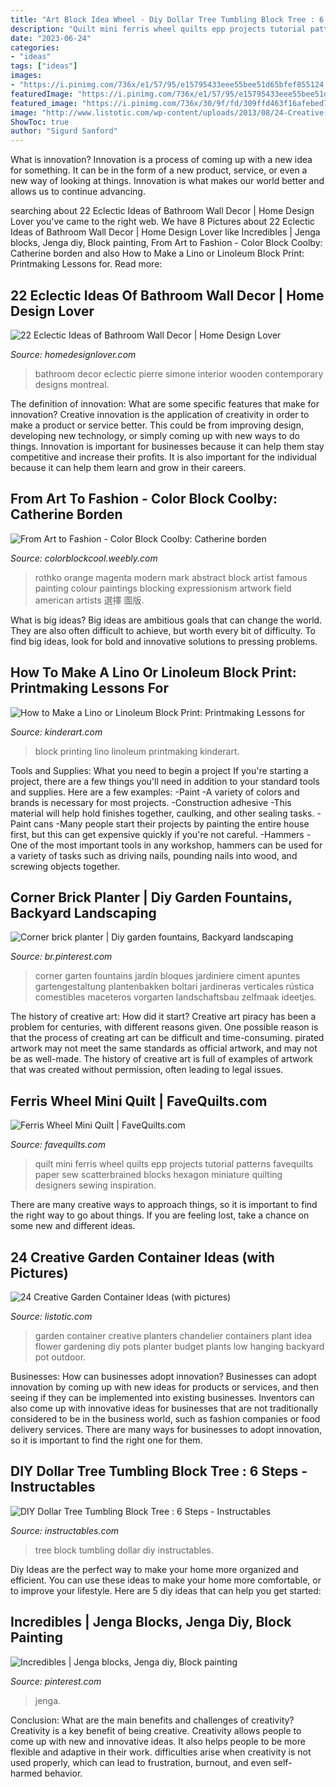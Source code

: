 ```yaml
---
title: "Art Block Idea Wheel - Diy Dollar Tree Tumbling Block Tree : 6 Steps"
description: "Quilt mini ferris wheel quilts epp projects tutorial patterns favequilts paper sew scatterbrained blocks hexagon miniature quilting designers sewing inspiration"
date: "2023-06-24"
categories:
- "ideas"
tags: ["ideas"]
images:
- "https://i.pinimg.com/736x/e1/57/95/e15795433eee55bee51d65bfef855124.jpg"
featuredImage: "https://i.pinimg.com/736x/e1/57/95/e15795433eee55bee51d65bfef855124.jpg"
featured_image: "https://i.pinimg.com/736x/30/9f/fd/309ffd463f16afebed75013a9bd9a0c0.jpg"
image: "http://www.listotic.com/wp-content/uploads/2013/08/24-Creative-Garden-Container-Ideas-Chandelier-planters-15.jpg"
ShowToc: true
author: "Sigurd Sanford"
---
```



What is innovation?
Innovation is a process of coming up with a new idea for something. It can be in the form of a new product, service, or even a new way of looking at things. Innovation is what makes our world better and allows us to continue advancing.

	

		
searching about 22 Eclectic Ideas of Bathroom Wall Decor | Home Design Lover you've came to the right web. We have 8 Pictures about 22 Eclectic Ideas of Bathroom Wall Decor | Home Design Lover like Incredibles | Jenga blocks, Jenga diy, Block painting, From Art to Fashion - Color Block Coolby: Catherine borden and also How to Make a Lino or Linoleum Block Print: Printmaking Lessons for. Read more:
		
    
## 22 Eclectic Ideas Of Bathroom Wall Decor | Home Design Lover

<img loading=lazy src="https://homedesignlover.com/wp-content/uploads/2015/04/20-wooden-decor.jpg" onerror="this.onerror=null;this.src='https://tse2.mm.bing.net/th?id=OIP.4_MHQv7BWsnkzIAy9UuSZwHaLF&amp;pid=15.1';" alt="22 Eclectic Ideas of Bathroom Wall Decor | Home Design Lover">

_Source: homedesignlover.com_

>bathroom decor eclectic pierre simone interior wooden contemporary designs montreal. 

	

The definition of innovation: What are some specific features that make for innovation?
Creative innovation is the application of creativity in order to make a product or service better. This could be from improving design, developing new technology, or simply coming up with new ways to do things. Innovation is important for businesses because it can help them stay competitive and increase their profits. It is also important for the individual because it can help them learn and grow in their careers.

    
## From Art To Fashion - Color Block Coolby: Catherine Borden

<img loading=lazy src="http://colorblockcool.weebly.com/uploads/2/4/8/6/24862237/9427994.jpg" onerror="this.onerror=null;this.src='https://tse3.mm.bing.net/th?id=OIP.pVR374f_so1kvogXA8EwgQAAAA&amp;pid=15.1';" alt="From Art to Fashion - Color Block Coolby: Catherine borden">

_Source: colorblockcool.weebly.com_

>rothko orange magenta modern mark abstract block artist famous painting colour paintings blocking expressionism artwork field american artists 選擇 圖版. 

	

What is big ideas?
Big ideas are ambitious goals that can change the world. They are also often difficult to achieve, but worth every bit of difficulty. To find big ideas, look for bold and innovative solutions to pressing problems.

    
## How To Make A Lino Or Linoleum Block Print: Printmaking Lessons For

<img loading=lazy src="https://kinderart.com/wp-content/uploads/lighthouse.jpg" onerror="this.onerror=null;this.src='https://tse2.mm.bing.net/th?id=OIP.HLoNZ94xT8eNs39YcSCDgwAAAA&amp;pid=15.1';" alt="How to Make a Lino or Linoleum Block Print: Printmaking Lessons for">

_Source: kinderart.com_

>block printing lino linoleum printmaking kinderart. 

	

Tools and Supplies: What you need to begin a project
If you're starting a project, there are a few things you'll need in addition to your standard tools and supplies. Here are a few examples: 
-Paint -A variety of colors and brands is necessary for most projects. 
-Construction adhesive -This material will help hold finishes together, caulking, and other sealing tasks. 
-Paint cans -Many people start their projects by painting the entire house first, but this can get expensive quickly if you're not careful. 
-Hammers -One of the most important tools in any workshop, hammers can be used for a variety of tasks such as driving nails, pounding nails into wood, and screwing objects together.

    
## Corner Brick Planter | Diy Garden Fountains, Backyard Landscaping

<img loading=lazy src="https://i.pinimg.com/736x/e1/57/95/e15795433eee55bee51d65bfef855124.jpg" onerror="this.onerror=null;this.src='https://tse4.mm.bing.net/th?id=OIP.M_Iuby5uBMct5Q4B_F3vLQHaJ3&amp;pid=15.1';" alt="Corner brick planter | Diy garden fountains, Backyard landscaping">

_Source: br.pinterest.com_

>corner garten fountains jardín bloques jardiniere ciment apuntes gartengestaltung plantenbakken boltari jardineras verticales rústica comestibles maceteros vorgarten landschaftsbau zelfmaak ideetjes. 

	

The history of creative art: How did it start?
Creative art piracy has been a problem for centuries, with different reasons given. One possible reason is that the process of creating art can be difficult and time-consuming. pirated artwork may not meet the same standards as official artwork, and may not be as well-made. The history of creative art is full of examples of artwork that was created without permission, often leading to legal issues.

    
## Ferris Wheel Mini Quilt | FaveQuilts.com

<img loading=lazy src="http://irepo.primecp.com/2015/12/248166/Ferris-Wheel-Mini-Quilt_ExtraLarge900_ID-1327457.jpg?v=1327457" onerror="this.onerror=null;this.src='https://tse2.mm.bing.net/th?id=OIP.QWOlwpeGJivPmwH9d8PkSgHaH9&amp;pid=15.1';" alt="Ferris Wheel Mini Quilt | FaveQuilts.com">

_Source: favequilts.com_

>quilt mini ferris wheel quilts epp projects tutorial patterns favequilts paper sew scatterbrained blocks hexagon miniature quilting designers sewing inspiration. 

	

There are many creative ways to approach things, so it is important to find the right way to go about things. If you are feeling lost, take a chance on some new and different ideas.

    
## 24 Creative Garden Container Ideas (with Pictures)

<img loading=lazy src="http://www.listotic.com/wp-content/uploads/2013/08/24-Creative-Garden-Container-Ideas-Chandelier-planters-15.jpg" onerror="this.onerror=null;this.src='https://tse4.mm.bing.net/th?id=OIP.fweQqGcJMYpD6Dh9X7hEMAHaLz&amp;pid=15.1';" alt="24 Creative Garden Container Ideas (with pictures)">

_Source: listotic.com_

>garden container creative planters chandelier containers plant idea flower gardening diy pots planter budget plants low hanging backyard pot outdoor. 

	

Businesses: How can businesses adopt innovation?
Businesses can adopt innovation by coming up with new ideas for products or services, and then seeing if they can be implemented into existing businesses. Inventors can also come up with innovative ideas for businesses that are not traditionally considered to be in the business world, such as fashion companies or food delivery services. There are many ways for businesses to adopt innovation, so it is important to find the right one for them.

    
## DIY Dollar Tree Tumbling Block Tree : 6 Steps - Instructables

<img loading=lazy src="https://content.instructables.com/ORIG/FP7/OXUO/K3T5T20L/FP7OXUOK3T5T20L.jpg?frame=1&amp;width=2100" onerror="this.onerror=null;this.src='https://tse4.mm.bing.net/th?id=OIP.MUYwfwg6DxmuLJwXxwy3sAHaGM&amp;pid=15.1';" alt="DIY Dollar Tree Tumbling Block Tree : 6 Steps - Instructables">

_Source: instructables.com_

>tree block tumbling dollar diy instructables. 

	

Diy Ideas are the perfect way to make your home more organized and efficient. You can use these ideas to make your home more comfortable, or to improve your lifestyle. Here are 5 diy ideas that can help you get started: 

    
## Incredibles | Jenga Blocks, Jenga Diy, Block Painting

<img loading=lazy src="https://i.pinimg.com/736x/30/9f/fd/309ffd463f16afebed75013a9bd9a0c0.jpg" onerror="this.onerror=null;this.src='https://tse3.mm.bing.net/th?id=OIP.DiVxZh5yn9GxodJ3o4WPFAHaJ3&amp;pid=15.1';" alt="Incredibles | Jenga blocks, Jenga diy, Block painting">

_Source: pinterest.com_

>jenga. 

	

Conclusion: What are the main benefits and challenges of creativity?
Creativity is a key benefit of being creative. Creativity allows people to come up with new and innovative ideas. It also helps people to be more flexible and adaptive in their work. difficulties arise when creativity is not used properly, which can lead to frustration, burnout, and even self- harmed behavior.

